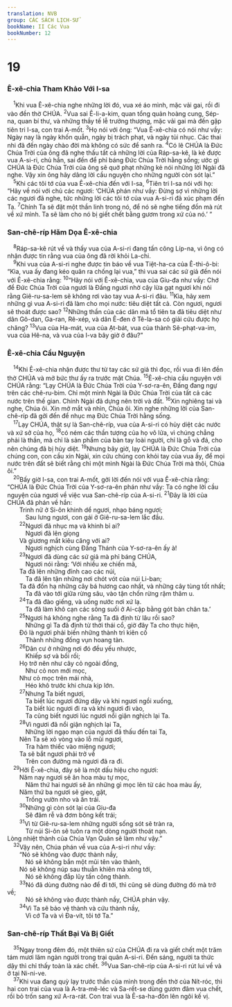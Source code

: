 ```yaml
---
translation: NVB
group: CÁC SÁCH LỊCH-SỬ
bookName: II Các Vua 
bookNumber: 12
---
```


<div class="title"><h1>19</h1><h3>Ê-xê-chia Tham Khảo Với I-sa </h3></div>
<span class="verse 2vua_19_1"> <sup>1</sup>Khi vua Ê-xê-chia nghe những lời đó, vua xé áo mình, mặc vải gai, rồi đi vào đền thờ CHÚA. </span>
<span class="verse 2vua_19_2"><sup>2</sup>Vua sai Ê-li-a-kim, quan tổng quản hoàng cung, Sép-na, quan bí thư, và những thầy tế lễ trưởng thượng, mặc vải gai mà đến gặp tiên tri I-sa, con trai A-mốt. </span>
<span class="verse 2vua_19_3"><sup>3</sup>Họ nói với ông: “Vua Ê-xê-chia có nói như vầy: Ngày nay là ngày khốn quẫn, ngày bị trách phạt, và ngày tủi nhục. Các thai nhi đã đến ngày chào đời mà không có sức để sanh ra. </span>
<span class="verse 2vua_19_4"><sup>4</sup>Có lẽ CHÚA là Đức Chúa Trời của ông đã nghe thấu tất cả những lời của Ráp-sa-kê, là kẻ được vua A-si-ri, chủ hắn, sai đến để phỉ báng Đức Chúa Trời hằng sống; ước gì CHÚA là Đức Chúa Trời của ông sẽ quở phạt những kẻ nói những lời Ngài đã nghe. Vậy xin ông hãy dâng lời cầu nguyện cho những người còn sót lại.” <br/></span>
<span class="verse 2vua_19_5"> <sup>5</sup>Khi các tôi tớ của vua Ê-xê-chia đến với I-sa, </span>
<span class="verse 2vua_19_6"><sup>6</sup>Tiên tri I-sa nói với họ: “Hãy về nói với chủ các ngươi: ‘CHÚA phán như vầy: Đừng sợ vì những lời các ngươi đã nghe, tức những lời các tôi tớ của vua A-si-ri đã xúc phạm đến Ta. </span>
<span class="verse 2vua_19_7"><sup>7</sup>Chính Ta sẽ đặt một thần linh trong nó, để nó sẽ nghe tiếng đồn mà rút về xứ mình. Ta sẽ làm cho nó bị giết chết bằng gươm trong xứ của nó.’ ” <br/></span>
<div class="title"><h3>San-chê-ríp Hăm Dọa Ê-xê-chia </h3></div>
<span class="verse 2vua_19_8"> <sup>8</sup>Ráp-sa-kê rút về và thấy vua của A-si-ri đang tấn công Líp-na, vì ông có nhận được tin rằng vua của ông đã rời khỏi La-chi. <br/></span>
<span class="verse 2vua_19_9"> <sup>9</sup>Khi vua của A-si-ri nghe được tin báo về vua Tiệt-ha-ca của Ê-thi-ô-bi: “Kìa, vua ấy đang kéo quân ra chống lại vua,” thì vua sai các sứ giả đến nói với Ê-xê-chia rằng: </span>
<span class="verse 2vua_19_10"><sup>10</sup>“Hãy nói với Ê-xê-chia, vua của Giu-đa như vầy: Chớ để Đức Chúa Trời của ngươi là Đấng ngươi nhờ cậy lừa gạt ngươi khi nói rằng Giê-ru-sa-lem sẽ không rơi vào tay vua A-si-ri đâu. </span>
<span class="verse 2vua_19_11"><sup>11</sup>Kìa, hãy xem những gì vua A-si-ri đã làm cho mọi nước: tiêu diệt tất cả. Còn ngươi, ngươi sẽ thoát được sao? </span>
<span class="verse 2vua_19_12"><sup>12</sup>Những thần của các dân mà tổ tiên ta đã tiêu diệt như dân Gô-dan, Ga-ran, Rê-xép, và dân Ê-đen ở Tê-la-sa có giải cứu được họ chăng? </span>
<span class="verse 2vua_19_13"><sup>13</sup>Vua của Ha-mát, vua của Ạt-bát, vua của thành Sê-phạt-va-im, vua của Hê-na, và vua của I-va bây giờ ở đâu?” <br/></span>
<div class="title"><h3>Ê-xê-chia Cầu Nguyện </h3></div>
<span class="verse 2vua_19_14"> <sup>14</sup>Khi Ê-xê-chia nhận được thư từ tay các sứ giả thì đọc, rồi vua đi lên đền thờ CHÚA và mở bức thư ấy ra trước mặt Chúa. </span>
<span class="verse 2vua_19_15"><sup>15</sup>Ê-xê-chia cầu nguyện với CHÚA rằng: “Lạy CHÚA là Đức Chúa Trời của Y-sơ-ra-ên, Đấng đang ngự trên các chê-ru-bim. Chỉ một mình Ngài là Đức Chúa Trời của tất cả các nước trên thế gian. Chính Ngài đã dựng nên trời và đất. </span>
<span class="verse 2vua_19_16"><sup>16</sup>Xin nghiêng tai và nghe, Chúa ôi. Xin mở mắt và nhìn, Chúa ôi. Xin nghe những lời của San-chê-ríp đã gởi đến để nhục mạ Đức Chúa Trời hằng sống. <br/></span>
<span class="verse 2vua_19_17"> <sup>17</sup>Lạy CHÚA, thật sự là San-chê-ríp, vua của A-si-ri có hủy diệt các nước và xứ sở của họ, </span>
<span class="verse 2vua_19_18"><sup>18</sup>có ném các thần tượng của họ vô lửa, vì chúng chẳng phải là thần, mà chỉ là sản phẩm của bàn tay loài người, chỉ là gỗ và đá, cho nên chúng đã bị hủy diệt. </span>
<span class="verse 2vua_19_19"><sup>19</sup>Nhưng bây giờ, lạy CHÚA là Đức Chúa Trời của chúng con, con cầu xin Ngài, xin cứu chúng con khỏi tay của vua ấy, để mọi nước trên đất sẽ biết rằng chỉ một mình Ngài là Đức Chúa Trời mà thôi, Chúa ôi.” <br/></span>
<span class="verse 2vua_19_20"> <sup>20</sup>Bấy giờ I-sa, con trai A-mốt, gởi lời đến nói với vua Ê-xê-chia rằng: “CHÚA là Đức Chúa Trời của Y-sơ-ra-ên phán như vầy: Ta có nghe lời cầu nguyện của ngươi về việc vua San-chê-ríp của A-si-ri. </span>
<span class="verse 2vua_19_21"><sup>21</sup>Đây là lời của CHÚA đã phán về hắn: <br/>  Trinh nữ ở Si-ôn khinh dể ngươi, nhạo báng ngươi; <br/>   Sau lưng ngươi, con gái ở Giê-ru-sa-lem lắc đầu. <br/></span>
<span class="verse 2vua_19_22">  <sup>22</sup>Ngươi đã nhục mạ và khinh bỉ ai? <br/>   Ngươi đã lên giọng <br/>  Và giương mắt kiêu căng với ai? <br/>   Ngươi nghịch cùng Đấng Thánh của Y-sơ-ra-ên ấy à! <br/></span>
<span class="verse 2vua_19_23">  <sup>23</sup>Ngươi đã dùng các sứ giả mà phỉ báng CHÚA, <br/>   Ngươi nói rằng: ‘Với nhiều xe chiến mã, <br/>  Ta đã lên những đỉnh cao các núi, <br/>   Ta đã lên tận những nơi chót vót của núi Li-ban; <br/>  Ta đã đốn hạ những cây bá hương cao nhất, và những cây tùng tốt nhất; <br/>   Ta đã vào tới giữa rừng sâu, vào tận chốn rừng rậm thâm u. <br/></span>
<span class="verse 2vua_19_24">  <sup>24</sup>Ta đã đào giếng, và uống nước nơi xứ lạ. <br/>   Ta đã làm khô cạn các sông suối ở Ai-cập bằng gót bàn chân ta.’ <br/></span>
<span class="verse 2vua_19_25">  <sup>25</sup>Ngươi há không nghe rằng Ta đã định từ lâu rồi sao? <br/>   Những gì Ta đã định từ thời thái cổ, giờ đây Ta cho thực hiện, <br/>  Đó là ngươi phải biến những thành trì kiên cố <br/>   Thành những đống vụn hoang tàn. <br/></span>
<span class="verse 2vua_19_26">  <sup>26</sup>Dân cư ở những nơi đó đều yếu nhược, <br/>   Khiếp sợ và bối rối; <br/>  Họ trở nên như cây cỏ ngoài đồng, <br/>   Như cỏ non mới mọc, <br/>  Như cỏ mọc trên mái nhà, <br/>   Héo khô trước khi chưa kịp lớn. <br/></span>
<span class="verse 2vua_19_27">  <sup>27</sup>Nhưng Ta biết ngươi, <br/>   Ta biết lúc ngươi đứng dậy và khi ngươi ngồi xuống, <br/>   Ta biết lúc ngươi đi ra và khi ngươi đi vào, <br/>   Ta cũng biết ngươi lúc ngươi nổi giận nghịch lại Ta. <br/></span>
<span class="verse 2vua_19_28">  <sup>28</sup>Vì ngươi đã nổi giận nghịch lại Ta, <br/>   Những lời ngạo mạn của ngươi đã thấu đến tai Ta, <br/>  Nên Ta sẽ xỏ vòng vào lỗ mũi ngươi, <br/>   Tra hàm thiếc vào miệng ngươi; <br/>  Ta sẽ bắt ngươi phải trở về <br/>   Trên con đường mà ngươi đã ra đi. <br/></span>
<span class="verse 2vua_19_29"> <sup>29</sup>Hỡi Ê-xê-chia, đây sẽ là một dấu hiệu cho ngươi: <br/>  Năm nay ngươi sẽ ăn hoa màu tự mọc, <br/>   Năm thứ hai ngươi sẽ ăn những gì mọc lên từ các hoa màu ấy, <br/>  Năm thứ ba ngươi sẽ gieo, gặt, <br/>   Trồng vườn nho và ăn trái. <br/></span>
<span class="verse 2vua_19_30">  <sup>30</sup>Những gì còn sót lại của Giu-đa <br/>   Sẽ đâm rễ và đơm bông kết trái; <br/></span>
<span class="verse 2vua_19_31">  <sup>31</sup>Vì từ Giê-ru-sa-lem những người sống sót sẽ tràn ra, <br/>   Từ núi Si-ôn sẽ tuôn ra một dòng người thoát nạn. <br/>Lòng nhiệt thành của Chúa Vạn Quân sẽ làm như vậy.” <br/></span>
<span class="verse 2vua_19_32"> <sup>32</sup>Vậy nên, Chúa phán về vua của A-si-ri như vầy: <br/>  “Nó sẽ không vào được thành nầy, <br/>   Nó sẽ không bắn một mũi tên vào thành, <br/>  Nó sẽ không núp sau thuẫn khiên mà xông tới, <br/>   Nó sẽ không đắp lũy tấn công thành. <br/></span>
<span class="verse 2vua_19_33">  <sup>33</sup>Nó đã dùng đường nào để đi tới, thì cũng sẽ dùng đường đó mà trở về; <br/>   Nó sẽ không vào được thành nầy, CHÚA phán vậy. <br/></span>
<span class="verse 2vua_19_34">  <sup>34</sup>Vì Ta sẽ bảo vệ thành và cứu thành nầy, <br/>   Vì cớ Ta và vì Đa-vít, tôi tớ Ta.” <br/></span>
<div class="title"><h3>San-chê-ríp Thất Bại Và Bị Giết </h3></div>
<span class="verse 2vua_19_35"> <sup>35</sup>Ngay trong đêm đó, một thiên sứ của CHÚA đi ra và giết chết một trăm tám mươi lăm ngàn người trong trại quân A-si-ri. Đến sáng, người ta thức dậy thì chỉ thấy toàn là xác chết. </span>
<span class="verse 2vua_19_36"><sup>36</sup>Vua San-chê-ríp của A-si-ri rút lui về và ở tại Ni-ni-ve. <br/></span>
<span class="verse 2vua_19_37"> <sup>37</sup>Khi vua đang quỳ lạy trước thần của mình trong đền thờ của Nít-róc, thì hai con trai của vua là A-tra-mê-léc và Sa-rết-se dùng gươm đâm vua chết, rồi bỏ trốn sang xứ A-ra-rát. Con trai vua là Ê-sa-ha-đôn lên ngôi kế vị. <br/></span>

